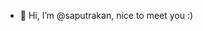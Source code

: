 - 👋 Hi, I’m @saputrakan, nice to meet you :)

<!---
saputrakan/saputrakan is a ✨ special ✨ repository because its `README.md` (this file) appears on your GitHub profile.
You can click the Preview link to take a look at your changes.
--->
